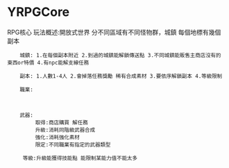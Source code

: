 # YRPGCore
RPG核心
玩法概述:開放式世界 分不同區域有不同怪物群，城鎮 每個地標有幾個副本
        
        城鎮: 1.在每個副本附近 2.到過的城鎮能解鎖傳送點 3.不同城鎮能販售主商店沒有的東西or特價 4.有npc能解支線任務
        
        副本: 1.人數1-4人 2.會掉落任務獎勵 稀有合成素材 3.要依序解鎖副本 4.等級限制
        
        職業: 
        
        
        
        武器: 
             取得:商店購買 解任務
             升級:消耗同階級武器合成
             強化:消耗強化素材 
             限定:不同職業有指定的武器類型
             
         等級:升級能獲得技能點 能限制某能力值不能太多    
         
             
        
        
        
        
